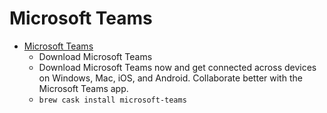 # Microsoft Teams
- [Microsoft Teams](https://teams.microsoft.com/downloads)
  -  Download Microsoft Teams
  - Download Microsoft Teams now and get connected across devices on Windows, Mac, iOS, and Android. Collaborate better with the Microsoft Teams app.
  - `brew cask install microsoft-teams`
